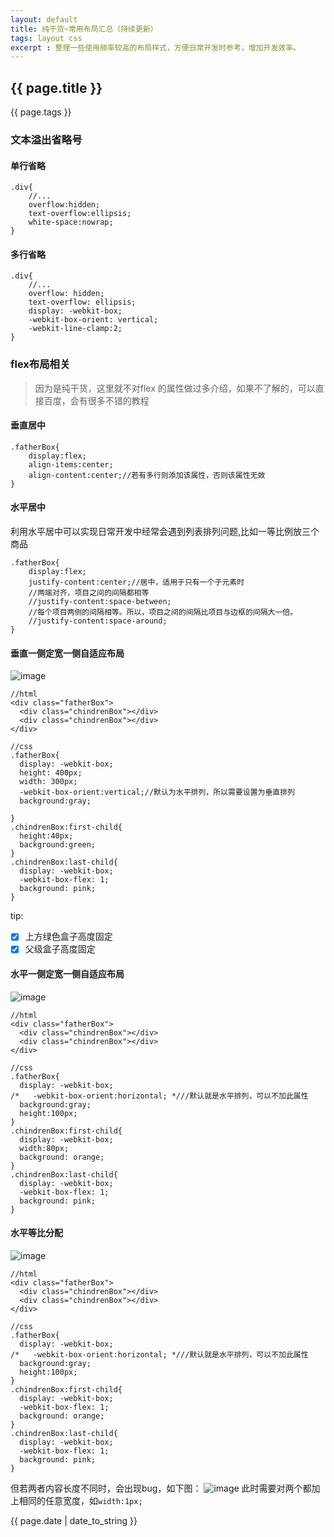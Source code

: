 ```yaml
---
layout: default
title: 纯干货~常用布局汇总（持续更新）
tags: layout css
excerpt : 整理一些使用频率较高的布局样式，方便日常开发时参考，增加开发效率。
---
```


<h2>{{ page.title }}</h2>
<p>{{ page.tags }}</p>

### 文本溢出省略号
#### 单行省略

```
.div{
    //...
    overflow:hidden;
    text-overflow:ellipsis;
    white-space:nowrap;
}
```
#### 多行省略

```
.div{
    //...
    overflow: hidden;
    text-overflow: ellipsis;
    display: -webkit-box;
    -webkit-box-orient: vertical;
    -webkit-line-clamp:2;
}
```
### flex布局相关
> 因为是纯干货，这里就不对flex 的属性做过多介绍，如果不了解的，可以直接百度，会有很多不错的教程

#### 垂直居中

```
.fatherBox{
    display:flex;
    align-items:center;
    align-content:center;//若有多行则添加该属性，否则该属性无效
}
```
#### 水平居中
利用水平居中可以实现日常开发中经常会遇到列表排列问题,比如一等比例放三个商品

```
.fatherBox{
    display:flex;
    justify-content:center;//居中，适用于只有一个子元素时
    //两端对齐，项目之间的间隔都相等
    //justify-content:space-between;
    //每个项目两侧的间隔相等。所以，项目之间的间隔比项目与边框的间隔大一倍。
    //justify-content:space-around;
}
```
#### 垂直一侧定宽一侧自适应布局
![image](https://seven777777.github.io/myblog/images/flex-img.png)

```
//html
<div class="fatherBox">
  <div class="chindrenBox"></div>
  <div class="chindrenBox"></div>
</div>
```

```
//css
.fatherBox{
  display: -webkit-box;
  height: 400px;
  width: 300px;
  -webkit-box-orient:vertical;//默认为水平排列，所以需要设置为垂直排列
  background:gray;
  
}
.chindrenBox:first-child{
  height:40px;
  background:green;
}
.chindrenBox:last-child{
  display: -webkit-box;
  -webkit-box-flex: 1;
  background: pink;
}
```
tip:
- [x] 上方绿色盒子高度固定
- [x] 父级盒子高度固定

#### 水平一侧定宽一侧自适应布局
![image](https://seven777777.github.io/myblog/images/flex-img2.png)

```
//html
<div class="fatherBox">
  <div class="chindrenBox"></div>
  <div class="chindrenBox"></div>
</div>
```

```
//css
.fatherBox{
  display: -webkit-box;
/*   -webkit-box-orient:horizontal; *///默认就是水平排列，可以不加此属性
  background:gray;
  height:100px;
}
.chindrenBox:first-child{
  display: -webkit-box;
  width:80px;
  background: orange;
}
.chindrenBox:last-child{
  display: -webkit-box;
  -webkit-box-flex: 1;
  background: pink;
}
```
#### 水平等比分配
![image](https://seven777777.github.io/myblog/images/flex-img3.png)

```
//html
<div class="fatherBox">
  <div class="chindrenBox"></div>
  <div class="chindrenBox"></div>
</div>
```

```
//css
.fatherBox{
  display: -webkit-box;
/*   -webkit-box-orient:horizontal; *///默认就是水平排列，可以不加此属性
  background:gray;
  height:100px;
}
.chindrenBox:first-child{
  display: -webkit-box;
  -webkit-box-flex: 1;
  background: orange;
}
.chindrenBox:last-child{
  display: -webkit-box;
  -webkit-box-flex: 1;
  background: pink;
}
```
但若两者内容长度不同时，会出现bug，如下图：
![image](https://seven777777.github.io/myblog/images/flex-img4.png)
此时需要对两个都加上相同的任意宽度，如`width:1px;`


<p>{{ page.date | date_to_string }}</p>
